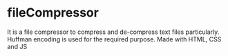 # fileCompressor
It is a file compressor to compress and de-compress text files particularly.
Huffman encoding is used for the required purpose.
Made with HTML, CSS and JS


